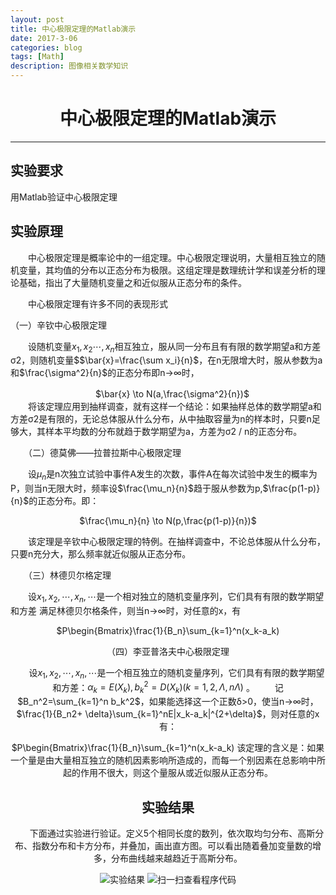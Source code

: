 ```yaml
---
layout: post
title: 中心极限定理的Matlab演示
date: 2017-3-06
categories: blog
tags: [Math]
description: 图像相关数学知识
---
```


# <center>中心极限定理的Matlab演示
---
## 实验要求

用Matlab验证中心极限定理

## 实验原理
&emsp;&emsp;中心极限定理是概率论中的一组定理。中心极限定理说明，大量相互独立的随机变量，其均值的分布以正态分布为极限。这组定理是数理统计学和误差分析的理论基础，指出了大量随机变量之和近似服从正态分布的条件。

&emsp;&emsp;中心极限定理有许多不同的表现形式

（一）辛钦中心极限定理

　　设随机变量$x_1,x_2\cdots,x_n$相互独立，服从同一分布且有有限的数学期望a和方差σ2，则随机变量$$\bar{x}=\frac{\sum x_i}{n}$，在n无限增大时，服从参数为a和$\frac{\sigma^2}{n}$的正态分布即n→∞时，
<center>
　$\bar{x} \to N(a,\frac{\sigma^2}{n})$
</center>
　　将该定理应用到抽样调查，就有这样一个结论：如果抽样总体的数学期望a和方差σ2是有限的，无论总体服从什么分布，从中抽取容量为n的样本时，只要n足够大，其样本平均数的分布就趋于数学期望为a，方差为σ2 / n的正态分布。

　　（二）德莫佛——拉普拉斯中心极限定理

　　设$\mu_n$是n次独立试验中事件A发生的次数，事件A在每次试验中发生的概率为P，则当n无限大时，频率设$\frac{\mu_n}{n}$趋于服从参数为p,$\frac{p(1-p)}{n}$的正态分布。即：　　<center>
$\frac{\mu_n}{n} \to N(p,\frac{p(1-p)}{n})$
</center>
　　该定理是辛钦中心极限定理的特例。在抽样调查中，不论总体服从什么分布，只要n充分大，那么频率就近似服从正态分布。

　　（三）林德贝尔格定理

　　设$x_1,x_2,\cdots,x_n,\cdots$是一个相对独立的随机变量序列，它们具有有限的数学期望和方差 满足林德贝尔格条件，则当n→∞时，对任意的x，有
<center>
$P\begin{Bmatrix}\frac{1}{B_n}\sum_{k=1}^n(x_k-a_k)<x\end{Bmatrix}\to\frac{1}{\sqrt{2\pi}}\int_{-\infty}^xe^{-\frac{t^2}{2}}dt$。
</center>

（四）李亚普洛夫中心极限定理

　　设$x_1,x_2,\cdots,x_n,\cdots$是一个相互独立的随机变量序列，它们具有有限的数学期望和方差：$\alpha_k=E(X_k),b_k^2=D(X_k)(k=1,2,\Lambda,n\Lambda)$ 。
　　记$B_n^2=\sum_{k=1}^n b_k^2$，如果能选择这一个正数δ>0，使当n→∞时，$\frac{1}{B_n2+	\delta}\sum_{k=1}^nE|x_k-a_k|^{2+\delta}$，则对任意的x有：
<center>
$P\begin{Bmatrix}\frac{1}{B_n}\sum_{k=1}^n(x_k-a_k)<x\end{Bmatrix}\to\frac{1}{\sqrt{2\pi}}\int_{-\infty}^xe^{-\frac{t^2}{2}}dt$
</center>
该定理的含义是：如果一个量是由大量相互独立的随机因素影响所造成的，而每一个别因素在总影响中所起的作用不很大，则这个量服从或近似服从正态分布。


## 实验结果
&emsp;&emsp;下面通过实验进行验证。定义5个相同长度的数列，依次取均匀分布、高斯分布、指数分布和卡方分布，并叠加，画出直方图。可以看出随着叠加变量数的增多，分布曲线越来越趋近于高斯分布。

<p align="center">
<img src="https://github.com/reasonW/MyImage/blob/master/reasonW.github.io/_posts/2017-03-06-img/central_limit.png?raw=true" alt="实验结果">
<img src="https://github.com/reasonW/MyImage/blob/master/reasonW.github.io/_posts/2017-03-06-img/ar_code_2.png?raw=true" alt="扫一扫查看程序代码" >
</p>